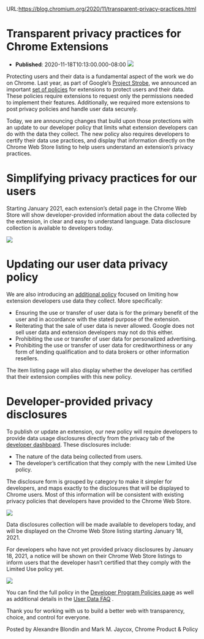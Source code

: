 URL:https://blog.chromium.org/2020/11/transparent-privacy-practices.html
# Transparent privacy practices for Chrome Extensions
- **Published**: 2020-11-18T10:13:00.000-08:00
![](https://lh5.googleusercontent.com/JwRHwUX4dV8F7GB1alb1FD7cmT_JaeU6uu99XM89mDrQ67PmyPfJnsQpg4IEefgaq881-VpijNYtXJerpROl6xSgPt06gyR4G7CLGBzmiNB2YusLhdeEEIM0CqAiBMZGCRWtuITMAw)

Protecting users and their data is a fundamental aspect of the work we do on Chrome. Last year, as part of Google’s [Project Strobe](https://blog.google/technology/safety-security/update-project-strobe-new-policies-chrome-and-drive/), we announced an important [set of policies](https://blog.chromium.org/2019/07/project-strobe-updates.html) for extensions to protect users and their data. These policies require extensions to request only the permissions needed to implement their features. Additionally, we required more extensions to post privacy policies and handle user data securely.  

  

Today, we are announcing changes that build upon those protections with an update to our developer policy that limits what extension developers can do with the data they collect. The new policy also requires developers to certify their data use practices, and display that information directly on the Chrome Web Store listing to help users understand an extension’s privacy practices. 

  

Simplifying privacy practices for our users
===========================================

  

Starting January 2021, each extension’s detail page in the Chrome Web Store will show developer-provided information about the data collected by the extension, in clear and easy to understand language. Data disclosure collection is available to developers today. 

![](https://lh3.googleusercontent.com/D8qVbFpZNHjEBQM9QZvkpxGCaLnGJICnjm2XrEp4taf6e9BkjYF_0DRWa2GlCkvxXL_L_xTn5IiV2OkEIP3gKkTK6N1PSw7W_9WZUXzO1XGTyyNmoJDx7zrGqV0DxRtNmcXyl-UXZw)

Updating our user data privacy policy
=====================================

We are also introducing an [additional policy](https://developer.chrome.com/webstore/program_policies) focused on limiting how extension developers use data they collect. More specifically:

* Ensuring the use or transfer of user data is for the primary benefit of the user and in accordance with the stated purpose of the extension.
* Reiterating that the sale of user data is never allowed. Google does not sell user data and extension developers may not do this either.
* Prohibiting the use or transfer of user data for personalized advertising.
* Prohibiting the use or transfer of user data for creditworthiness or any form of lending qualification and to data brokers or other information resellers.

  

The item listing page will also display whether the developer has certified that their extension complies with this new policy. 

  

Developer-provided privacy disclosures
======================================

To publish or update an extension, our new policy will require developers to provide data usage disclosures directly from the privacy tab of the [developer dashboard](https://chrome.google.com/webstore/developer/dashboard). These disclosures include:

* The nature of the data being collected from users.
* The developer’s certification that they comply with the new Limited Use policy.

  

The disclosure form is grouped by category to make it simpler for developers, and maps exactly to the disclosures that will be displayed to Chrome users. Most of this information will be consistent with existing privacy policies that developers have provided to the Chrome Web Store. 

![](https://lh6.googleusercontent.com/p0Z3g1UIKCOlowhkkKM79Etwf4kpn8NMp0R29w5mMA6Jf-9QHucxKmmAEghnNletu5i0Yc2bpQuNXPf6VJ6daopnJ5CFwZlpOtvFWNTbCJ85Pnh5mPARLyGO9238nvn-cVpOfOWzNw)

  

Data disclosures collection will be made available to developers today, and will be displayed on the Chrome Web Store listing starting January 18, 2021. 

  

For developers who have not yet provided privacy disclosures by January 18, 2021, a notice will be shown on their Chrome Web Store listings to inform users that the developer hasn’t certified that they comply with the Limited Use policy yet. 

![](https://lh5.googleusercontent.com/7I-nP3x2bonpzmNEA-c3IDHka0LN2GHzuTWkJY5vJ093v2GuzhOhLAHujTTFc4kXsXzepvDxCyQVA7NEzdl1DZoUvabOLiJvpgzAk8gLsP9Oev4WZ68_Rlj2YUUSaSUhz5f1N0c7QQ)

  

You can find the full policy in the [Developer Program Policies page](https://developer.chrome.com/webstore/program_policies) as well as additional details in the [User Data FAQ](https://developer.chrome.com/webstore/user_data) .

  

Thank you for working with us to build a better web with transparency, choice, and control for everyone.

  

Posted by Alexandre Blondin and Mark M. Jaycox, Chrome Product & Policy